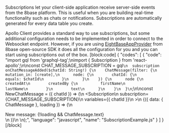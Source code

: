 Subscriptions let your client-side application receive server-side events from the 8base platform. This is useful when you are building real-time functionality such as chats or notifications. Subscriptions are automatically generated for every data table you create.

Apollo Client provides a standard way to use subscriptions, but some additional configuration needs to be implemented in order to connect to the Websocket endpoint. However, if you are using [EightBaseAppProvider](https://github.com/8base/sdk/tree/master/packages/app-provider) from 8base open-source SDK it does all the configuration for you and you can start using subscriptions out of the box.
[block:code]
{
  "codes": [
    {
      "code": "import gql from 'graphql-tag';\nimport { Subscription } from 'react-apollo';\n\nconst CHAT_MESSAGE_SUBSCRIPTION = gql`\n  subscription onChatMessageAdded($chatId: String!) {\n    ChatMessage(filter: {\n      mutation_in: [create],\n      node: {\n        chatId: {\n          equals: $chatId\n        }\n      }\n    }) {\n      node {\n        createdAt\n        createdBy {\n          firstName\n          lastName\n        }\n        text\n      }\n    }\n  }\n`;\n\nconst NewChatMessage = ({ chatId }) => (\n  <Subscription\n    subscription={CHAT_MESSAGE_SUBSCRIPTION}\n    variables={{ chatId }}\n  >\n    {({ data: { ChatMessage }, loading }) => (\n      <div>New message: {!loading && ChatMessage.text}</div>\n    )}\n  </Subscription>\n);",
      "language": "javascript",
      "name": "SubscriptionExample.js"
    }
  ]
}
[/block]
